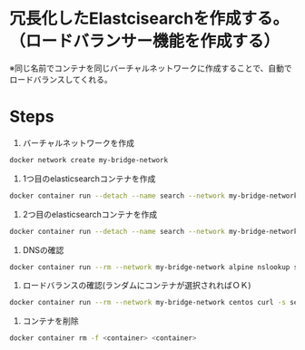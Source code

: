 # 冗長化したElastcisearchを作成する。（ロードバランサー機能を作成する）

※同じ名前でコンテナを同じバーチャルネットワークに作成することで、自動でロードバランスしてくれる。

# Steps

1. バーチャルネットワークを作成
```bash
docker network create my-bridge-network
```
1. 1つ目のelasticsearchコンテナを作成
```bash 
docker container run --detach --name search --network my-bridge-network elasticsearch:2
```
1. 2つ目のelasticsearchコンテナを作成
```bash
docker container run --detach --name search --network my-bridge-network elasticsearch:2
```
1. DNSの確認
```bash 
docker container run --rm --network my-bridge-network alpine nslookup search
```
1. ロードバランスの確認(ランダムにコンテナが選択されればＯＫ)
```bash
docker container run --rm --network my-bridge-network centos curl -s search:9200
```
1. コンテナを削除
```bash
docker container rm -f <container> <container>
```

